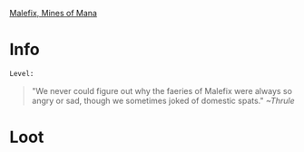 <!-- TITLE: A Crying Fairy -->

[Malefix, Mines of Mana](malefix)

# Info

```perl
Level: 
```
> "We never could figure out why the faeries of Malefix were always so angry or sad, though we sometimes joked of domestic spats."
> *~Thrule*


# Loot